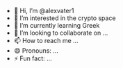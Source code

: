 - 👋 Hi, I’m @alexvater1
- 👀 I’m interested in the crypto space
- 🌱 I’m currently learning Greek
- 💞️ I’m looking to collaborate on ...
- 📫 How to reach me ...
- 😄 Pronouns: ...
- ⚡ Fun fact: ...

<!---
alexvater1/alexvater1 is a ✨ special ✨ repository because its `README.md` (this file) appears on your GitHub profile.
You can click the Preview link to take a look at your changes.
--->
